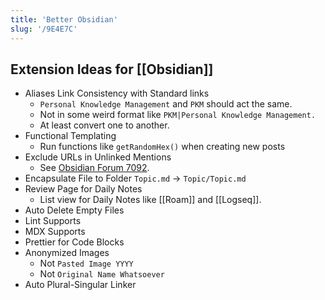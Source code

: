```yaml
---
title: 'Better Obsidian'
slug: '/9E4E7C'
---
```


## Extension Ideas for [[Obsidian]]

- Aliases Link Consistency with Standard links
	- `Personal Knowledge Management` and `PKM` should act the same.
	- Not in some weird format like `PKM|Personal Knowledge Management.`
	- At least convert one to another.
- Functional Templating
	- Run functions like `getRandomHex()` when creating new posts
- Exclude URLs in Unlinked Mentions
	- See [Obsidian Forum 7092](https://forum.obsidian.md/t/exclude-backlink-mentions-in-link-markup-from-suggested-backlinks/7092).
- Encapsulate File to Folder `Topic.md` → `Topic/Topic.md`
- Review Page for Daily Notes
	- List view for Daily Notes like [[Roam]] and [[Logseq]].
- Auto Delete Empty Files
- Lint Supports
- MDX Supports
- Prettier for Code Blocks
- Anonymized Images
	- Not `Pasted Image YYYY`
	- Not `Original Name Whatsoever`
- Auto Plural-Singular Linker


